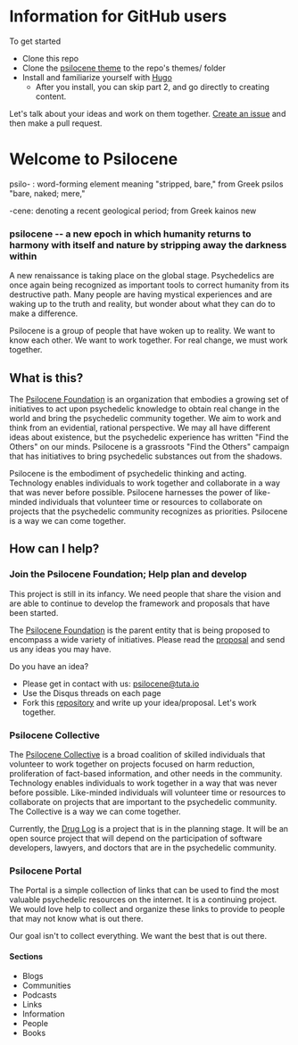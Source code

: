 # Information for GitHub users

To get started
* Clone this repo
* Clone the [psilocene theme](http://github.com/psilocene/cene) to the repo's themes/ folder
* Install and familiarize yourself with [Hugo](http://gohugo.io/overview/quickstart/)
  * After you install, you can skip part 2, and go directly to creating content.

Let's talk about your ideas and work on them together. [Create an issue](https://github.com/psilocene/psilocene/issues) and then make a pull request.

# Welcome to Psilocene

psilo- : word-forming element meaning "stripped, bare," from Greek psilos "bare, naked; mere,"

-cene: denoting a recent geological period; from Greek kainos new

### psilocene --  a new epoch in which humanity returns to harmony with itself and nature by stripping away the darkness within

A new renaissance is taking place on the global stage. Psychedelics are once again being recognized as important tools to correct humanity from its destructive path. Many people are having mystical experiences and are waking up to the truth and reality, but wonder about what they can do to make a difference.

Psilocene is a group of people that have woken up to reality. We want to know each other. We want to work together. For real change, we must work together.


## What is this?

The [Psilocene Foundation](foundation) is an organization that embodies a growing set of initiatives to act upon psychedelic knowledge to obtain real change in the world and bring the psychedelic community together. We aim to work and think from an evidential, rational perspective. We may all have different ideas about existence, but the psychedelic experience has written "Find the Others" on our minds. Psilocene is a grassroots "Find the Others" campaign that has initiatives to bring psychedelic substances out from the shadows.

Psilocene is the embodiment of psychedelic thinking and acting. Technology enables individuals to work together and collaborate in a way that was never before possible. Psilocene harnesses the power of like-minded individuals that volunteer time or resources to collaborate on projects that the psychedelic community recognizes as priorities. Psilocene is a way we can come together.

## How can I help?

### Join the Psilocene Foundation; Help plan and develop
This project is still in its infancy. We need people that share the vision and are able to continue to develop the framework and proposals that have been started.

The [Psilocene Foundation](foundation) is the parent entity that is being proposed to encompass a wide variety of initiatives. Please read the [proposal](foundation) and send us any ideas you may have.

Do you have an idea?

* Please get in contact with us: [psilocene@tuta.io](mailto:psilocene@tuta.io)
* Use the Disqus threads on each page
* Fork this [repository](http://github.com/psilocene/psilocene) and write up your idea/proposal. Let's work together.

### Psilocene Collective

The [Psilocene Collective](collective) is a broad coalition of skilled individuals that volunteer to work together on projects focused on harm reduction, proliferation of fact-based information, and other needs in the community. Technology enables individuals to work together in a way that was never before possible. Like-minded individuals will volunteer time or resources to collaborate on projects that are important to the psychedelic community. The Collective is a way we can come together.

Currently, the [Drug Log](collective/druglog) is a project that is in the planning stage. It will be an open source project that will depend on the participation of software developers, lawyers, and doctors that are in the psychedelic community.

### Psilocene Portal

The Portal is a simple collection of links that can be used to find the most valuable psychedelic resources on the internet. It is a continuing project.  We would love help to collect and organize these links to provide to people that may not know what is out there.

Our goal isn't to collect everything. We want the best that is out there.

#### Sections
* Blogs
* Communities
* Podcasts
* Links
* Information
* People
* Books
